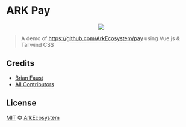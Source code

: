# ARK Pay

<p align="center">
    <img src="https://github.com/ArkEcosystem/pay-demo/raw/master/banner.png" />
</p>

> A demo of https://github.com/ArkEcosystem/pay using Vue.js & Tailwind CSS

## Credits

- [Brian Faust](https://github.com/faustbrian)
- [All Contributors](../../../../contributors)

## License

[MIT](LICENSE) © [ArkEcosystem](https://ark.io)
